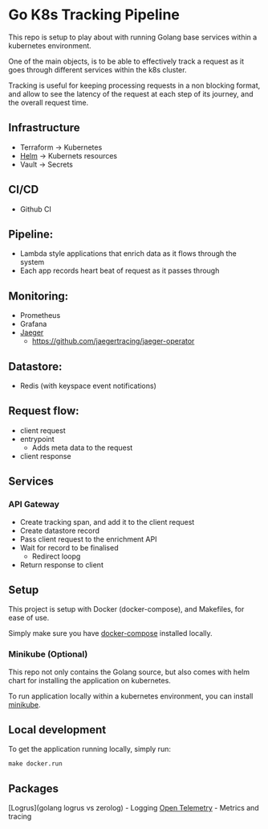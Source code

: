 # Go K8s Tracking Pipeline

This repo is setup to play about with running Golang base services within a kubernetes environment.

One of the main objects, is to be able to effectively track a request as it goes through different services within the k8s cluster.

Tracking is useful for keeping processing requests in a non blocking format, and allow to see the latency of the request at each step of its journey, and the overall request time.

## Infrastructure
* Terraform -> Kubernetes
* [Helm](https://helm.sh/) -> Kubernets resources
* Vault -> Secrets

## CI/CD
* Github CI

## Pipeline:
* Lambda style applications that enrich data as it flows through the system
* Each app records heart beat of request as it passes through

## Monitoring:
* Prometheus
* Grafana
* [Jaeger](https://www.jaegertracing.io)
  * https://github.com/jaegertracing/jaeger-operator

## Datastore:
* Redis (with keyspace event notifications)

## Request flow:
* client request
* entrypoint
  * Adds meta data to the request
* client response

## Services

### API Gateway
* Create tracking span, and add it to the client request
* Create datastore record
* Pass client request to the enrichment API
* Wait for record to be finalised
  * Redirect loopg
* Return response to client

## Setup

This project is setup with Docker (docker-compose), and Makefiles, for ease of use.

Simply make sure you have [docker-compose](https://docs.docker.com/compose/install/) installed locally.

### Minikube (Optional)

This repo not only contains the Golang source, but also comes with helm chart for installing the application on kubernetes.

To run application locally within a kubernetes environment, you can install [minikube](https://minikube.sigs.k8s.io/docs/start/).

## Local development

To get the application running locally, simply run:

    make docker.run

## Packages

[Logrus](golang logrus vs zerolog) - Logging
[Open Telemetry](https://github.com/open-telemetry/opentelemetry-go) - Metrics and tracing
